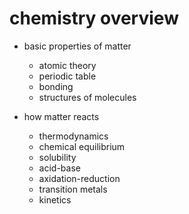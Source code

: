# chemistry overview

* basic properties of matter
  - atomic theory
  - periodic table
  - bonding
  - structures of molecules

* how matter reacts
  - thermodynamics
  - chemical equilibrium
  - solubility
  - acid-base
  - axidation-reduction
  - transition metals
  - kinetics
